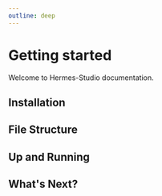 ```yaml
---
outline: deep
---
```


# Getting started

Welcome to Hermes-Studio documentation.

## Installation

## File Structure

## Up and Running

## What's Next?

